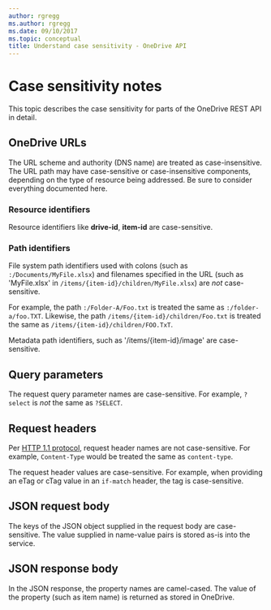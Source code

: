 ```yaml
---
author: rgregg
ms.author: rgregg
ms.date: 09/10/2017
ms.topic: conceptual
title: Understand case sensitivity - OneDrive API
---
```

# Case sensitivity notes

This topic describes the case sensitivity for parts of the OneDrive REST API in detail.

## OneDrive URLs

The URL scheme and authority (DNS name) are treated as case-insensitive.
The URL path may have case-sensitive or case-insensitive components, depending on the type of resource being addressed.
Be sure to consider everything documented here.

### Resource identifiers

Resource identifiers like **drive-id**, **item-id** are case-sensitive.

### Path identifiers

File system path identifiers used with colons (such as `:/Documents/MyFile.xlsx`) and filenames specified in the URL (such as 'MyFile.xlsx' in `/items/{item-id}/children/MyFile.xlsx`) are _not_ case-sensitive.

For example, the path `:/Folder-A/Foo.txt` is treated the same as `:/folder-a/foo.TXT`. Likewise, the path `/items/{item-id}/children/Foo.txt` is treated the same as `/items/{item-id}/children/FOO.TxT`.

Metadata path identifiers, such as '/items/{item-id}/image' are case-sensitive.

## Query parameters

The request query parameter names are case-sensitive. For example, `?select` is _not_ the same as `?SELECT`.

## Request headers

Per [HTTP 1.1 protocol][http-protocol], request header names are not case-sensitive. For example, `Content-Type` would be treated the same as `content-type`.

The request header values are case-sensitive.
For example, when providing an eTag or cTag value in an `if-match` header, the tag is case-sensitive.

## JSON request body

The keys of the JSON object supplied in the request body are case-sensitive.
The value supplied in name-value pairs is stored as-is into the service.

## JSON response body

In the JSON response, the property names are camel-cased.
The value of the property (such as item name) is returned as stored in OneDrive.

[http-protocol]: http://www.w3.org/Protocols/rfc2616/rfc2616-sec4.html#sec4.2


<!-- {
  "type": "#page.annotation",
  "description": "Understand which parts of the OneDrive API are case sensitive and which are not.",
  "keywords": "constructing urls, case sensitive",
  "section": "documentation"
} -->
